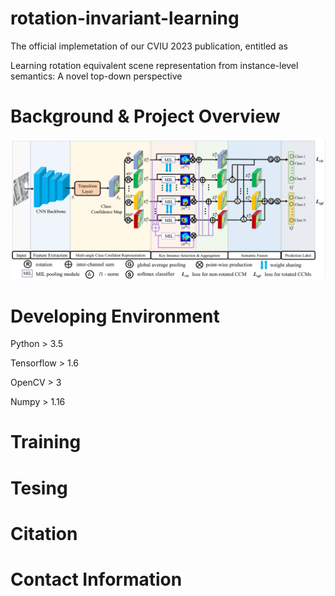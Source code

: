 # rotation-invariant-learning
The official implemetation of our CVIU 2023 publication, entitled as 

Learning rotation equivalent scene representation from instance-level semantics: A novel top-down perspective

# Background & Project Overview

![avatar](/framework.png)

# Developing Environment

Python > 3.5

Tensorflow > 1.6

OpenCV > 3

Numpy > 1.16

# Training

# Tesing

# Citation

# Contact Information
